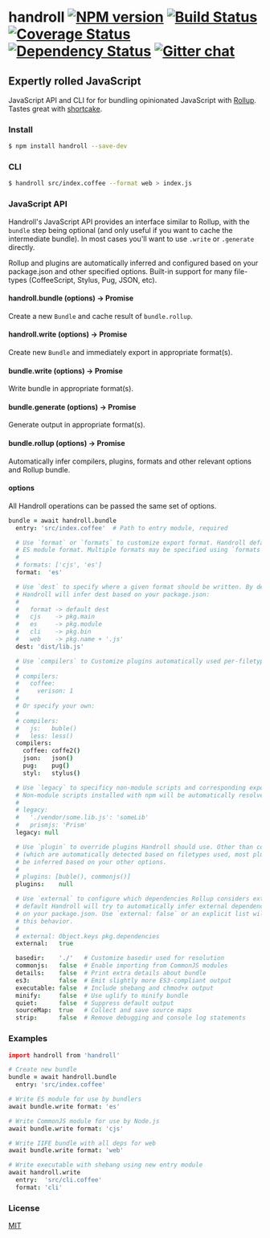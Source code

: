 # handroll [![NPM version][npm-img]][npm-url] [![Build Status][travis-img]][travis-url] [![Coverage Status][coveralls-img]][coveralls-url] [![Dependency Status][dependency-img]][dependency-url] [![Gitter chat][gitter-img]][gitter-url]
## Expertly rolled JavaScript
JavaScript API and CLI for for bundling opinionated JavaScript with
[Rollup](https://github.com/rollup/rollup). Tastes great with
[shortcake](https://github.com/zeekay/shortcake).

### Install
```bash
$ npm install handroll --save-dev
```

### CLI
```bash
$ handroll src/index.coffee --format web > index.js
```

### JavaScript API
Handroll's JavaScript API provides an interface similar to Rollup, with the
`bundle` step being optional (and only useful if you want to cache the
intermediate bundle). In most cases you'll want to use `.write` or `.generate`
directly.

Rollup and plugins are automatically inferred and configured based on your
package.json and other specified options. Built-in support for many file-types
(CoffeeScript, Stylus, Pug, JSON, etc).

#### handroll.bundle (options) -> Promise
Create a new `Bundle` and cache result of `bundle.rollup`.

#### handroll.write  (options) -> Promise
Create new `Bundle` and immediately export in appropriate format(s).

#### bundle.write    (options) -> Promise
Write bundle in appropriate format(s).

#### bundle.generate (options) -> Promise
Generate output in appropriate format(s).

#### bundle.rollup   (options) -> Promise
Automatically infer compilers, plugins, formats and other relevant options and
Rollup bundle.

#### options
All Handroll operations can be passed the same set of options.

```coffee
bundle = await handroll.bundle
  entry: 'src/index.coffee'  # Path to entry module, required

  # Use `format` or `formats` to customize export format. Handroll defaults to
  # ES module format. Multiple formats may be specified using `formats`:
  #
  # formats: ['cjs', 'es']
  format:  'es'

  # Use `dest` to specify where a given format should be written. By default
  # Handroll will infer dest based on your package.json:
  #
  #   format -> default dest
  #   cjs    -> pkg.main
  #   es     -> pkg.module
  #   cli    -> pkg.bin
  #   web    -> pkg.name + '.js'
  dest: 'dist/lib.js'

  # Use `compilers` to Customize plugins automatically used per-filetype:
  #
  # compilers:
  #   coffee:
  #     verison: 1
  #
  # Or specify your own:
  #
  # compilers:
  #   js:   buble()
  #   less: less()
  compilers:
    coffee: coffe2()
    json:   json()
    pug:    pug()
    styl:   stylus()

  # Use `legacy` to specificy non-module scripts and corresponding exports.
  # Non-module scripts installed with npm will be automatically resolved.
  #
  # legacy:
  #   './vendor/some.lib.js': 'someLib'
  #   prismjs: 'Prism'
  legacy: null

  # Use `plugin` to override plugins Handroll should use. Other than compilers
  # (which are automatically detected based on filetypes used, most plugins will
  # be inferred based on your other options.
  #
  # plugins: [buble(), commonjs()]
  plugins:    null

  # Use `external` to configure which dependencies Rollup considers external. By
  # default Handroll will try to automatically infer external dependencies based
  # on your package.json. Use `external: false` or an explicit list will disable
  # this behavior.
  #
  # external: Object.keys pkg.dependencies
  external:   true

  basedir:    './'   # Customize basedir used for resolution
  commonjs:   false  # Enable importing from CommonJS modules
  details:    false  # Print extra details about bundle
  es3:        false  # Emit slightly more ES3-compliant output
  executable: false  # Include shebang and chmod+x output
  minify:     false  # Use uglify to minify bundle
  quiet:      false  # Suppress default output
  sourceMap:  true   # Collect and save source maps
  strip:      false  # Remove debugging and console log statements
```

### Examples
```coffee
import handroll from 'handroll'

# Create new bundle
bundle = await handroll.bundle
  entry: 'src/index.coffee'

# Write ES module for use by bundlers
await bundle.write format: 'es'

# Write CommonJS module for use by Node.js
await bundle.write format: 'cjs'

# Write IIFE bundle with all deps for web
await bundle.write format: 'web'

# Write executable with shebang using new entry module
await handroll.write
  entry:  'src/cli.coffee'
  format: 'cli'
```

### License
[MIT](https://github.com/zeekay/handroll/blob/master/LICENSE)

[travis-img]:     https://img.shields.io/travis/zeekay/handroll.svg
[travis-url]:     https://travis-ci.org/zeekay/handroll
[coveralls-img]:  https://coveralls.io/repos/zeekay/handroll/badge.svg?branch=master&service=github
[coveralls-url]:  https://coveralls.io/github/zeekay/handroll?branch=master
[dependency-url]: https://david-dm.org/zeekay/handroll
[dependency-img]: https://david-dm.org/zeekay/handroll.svg
[npm-img]:        https://img.shields.io/npm/v/handroll.svg
[npm-url]:        https://www.npmjs.com/package/handroll
[gitter-img]:     https://badges.gitter.im/join-chat.svg
[gitter-url]:     https://gitter.im/zeekay/hi

<!-- not used -->
[downloads-img]:     https://img.shields.io/npm/dm/handroll.svg
[downloads-url]:     http://badge.fury.io/js/handroll
[devdependency-img]: https://david-dm.org/zeekay/handroll/dev-status.svg
[devdependency-url]: https://david-dm.org/zeekay/handroll#info=devDependencies
